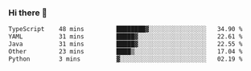 ### Hi there 👋

<!--START_SECTION:waka-->

```txt
TypeScript    48 mins         ████████▓░░░░░░░░░░░░░░░░   34.90 %
YAML          31 mins         █████▓░░░░░░░░░░░░░░░░░░░   22.61 %
Java          31 mins         █████▓░░░░░░░░░░░░░░░░░░░   22.55 %
Other         23 mins         ████▒░░░░░░░░░░░░░░░░░░░░   17.04 %
Python        3 mins          ▓░░░░░░░░░░░░░░░░░░░░░░░░   02.19 %
```

<!--END_SECTION:waka-->

<!--
**jerry-shao/jerry-shao** is a ✨ _special_ ✨ repository because its `README.md` (this file) appears on your GitHub profile.

Here are some ideas to get you started:

- 🔭 I’m currently working on ...
- 🌱 I’m currently learning ...
- 👯 I’m looking to collaborate on ...
- 🤔 I’m looking for help with ...
- 💬 Ask me about ...
- 📫 How to reach me: ...
- 😄 Pronouns: ...
- ⚡ Fun fact: ...
-->
